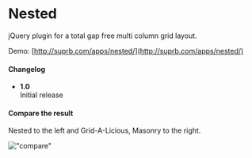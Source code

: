 # Nested

jQuery plugin for a total gap free multi column grid layout.

Demo: [http://suprb.com/apps/nested/](http://suprb.com/apps/nested/)

#### Changelog

- **1.0**  
Initial release

#### Compare the result

Nested to the left and Grid-A-Licious, Masonry to the right.

!["compare"](https://dl.dropbox.com/u/35476/compare.jpg)